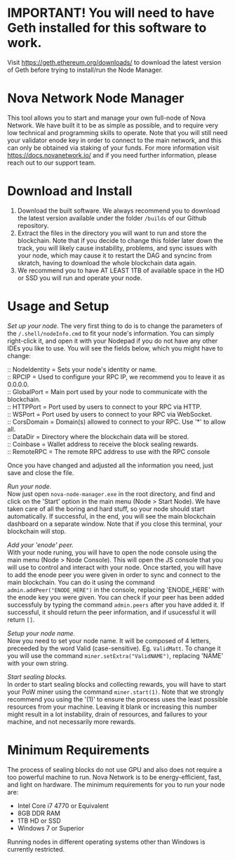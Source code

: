 # IMPORTANT! You will need to have Geth installed for this software to work.
Visit https://geth.ethereum.org/downloads/ to download the latest version of Geth before trying to install/run the Node Manager.

# Nova Network Node Manager
This tool allows you to start and manage your own full-node of Nova Network. We have built it to be as simple as possible, and to require very low technical and programming skills to operate. Note that you will still need your validator enode key in order to connect to the main network, and this can only be obtained via staking of your funds. For more information visit https://docs.novanetwork.io/ and if you need further information, please reach out to our support team.

# Download and Install
1) Download the built software. We always recommend you to download the latest version available under the folder ```/builds``` of our Github repository.
2) Extract the files in the directory you will want to run and store the blockchain. Note that if you decide to change this folder later down the track, you will likely cause instability, problems, and sync issues with your node, which may cause it to restart the DAG and syncinc from skratch, having to download the whole blockchain data again.
3) We recommend you to have AT LEAST 1TB of available space in the HD or SSD you will run and operate your node.

# Usage and Setup
*Set up your node.*
The very first thing to do is to change the parameters of the ```/.shell/nodeInfo.cmd``` to fit your node's information. You can simply right-click it, and open it with your Nodepad if you do not have any other IDEs you like to use. You will see the fields below, which you might have to change:

:: NodeIdentity = Sets your node's identity or name.  
:: RPCIP = Used to configure your RPC IP, we recommend you to leave it as 0.0.0.0.  
:: GlobalPort = Main port used by your node to communicate with the blockchain.  
:: HTTPPort = Port used by users to connect to your RPC via HTTP.  
:: WSPort = Port used by users to connect to your RPC via WebSocket.  
:: CorsDomain = Domain(s) allowed to connect to your RPC. Use '*' to allow all.  
:: DataDir = Directory where the blockchain data will be stored.  
:: Coinbase = Wallet address to receive the block sealing rewards.  
:: RemoteRPC = The remote RPC address to use with the RPC console  

Once you have changed and adjusted all the information you need, just save and close the file.

*Run your node.*  
Now just open ```nova-node-manager.exe``` in the root directory, and find and click on the 'Start' option in the main menu (Node > Start Node). We have taken care of all the boring and hard stuff, so your node should start automatically. If successful, in the end, you will see the main blockchain dashboard on a separate window. Note that if you close this terminal, your blockchain will stop.
  
*Add your 'enode' peer.*  
With your node runing, you will have to open the node console using the main menu (Node > Node Console). This will open the JS console that you will use to control and interact with your node. Once started, you will have to add the enode peer you were given in order to sync and connect to the main blockchain. You can do it using the command ```admin.addPeer("ENODE_HERE")``` in the console, replacing 'ENODE_HERE' with the enode key you were given. You can check if your peer has been added successfuly by typing the command ```admin.peers``` after you have added it. If successful, it should return the peer information, and if usucessful it will return ```[]```.
  
*Setup your node name.*  
Now you need to set your node name. It will be composed of 4 letters, preceeded by the word Valid (case-sensitive). Eg. ```ValidMatt```. To change it you will use the command ```miner.setExtra("ValidNAME")```, replacing 'NAME' with your own string.
  
*Start sealing blocks.*  
In order to start sealing blocks and collecting rewards, you will have to start your PoW miner using the command ```miner.start(1)```. Note that we strongly recommend you using the '(1)' to ensure the process uses the least possible resources from your machine. Leaving it  blank or increasing this number might result in a lot instability, drain of resources, and failures to your machine, and not necessarily more rewards.

# Minimum Requirements
The process of sealing blocks do not use GPU and also does not require a too powerful machine to run. Nova Network is to be energy-efficient, fast, and light on hardware. The minimum requirements for you to run your node are:
  
- Intel Core i7 4770 or Equivalent
- 8GB DDR RAM
- 1TB HD or SSD
- Windows 7 or Superior
  
Running nodes in different operating systems other than Windows is currently restricted.
